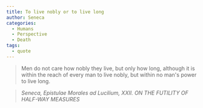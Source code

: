 ```yaml
---
title: To live nobly or to live long
author: Seneca
categories:
  - Humans
  - Perspective
  - Death
tags:
  - quote
---
```


> Men do not care how nobly they live, but only how long, although it is within the reach of every man to live nobly, but within no man's power to live long.

> <cite>Seneca, Epistulae Morales ad Lucilium, XXII. ON THE FUTILITY OF HALF-WAY MEASURES</cite>


